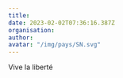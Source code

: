 ```yaml
---
title: 
date: 2023-02-02T07:36:16.387Z
organisation: 
author: 
avatar: "/img/pays/SN.svg"
---
```


Vive la liberté 